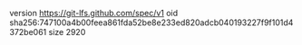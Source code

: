 version https://git-lfs.github.com/spec/v1
oid sha256:747100a4b00feea861fda52be8e233ed820adcb040193227f9f101d4372be061
size 2920
